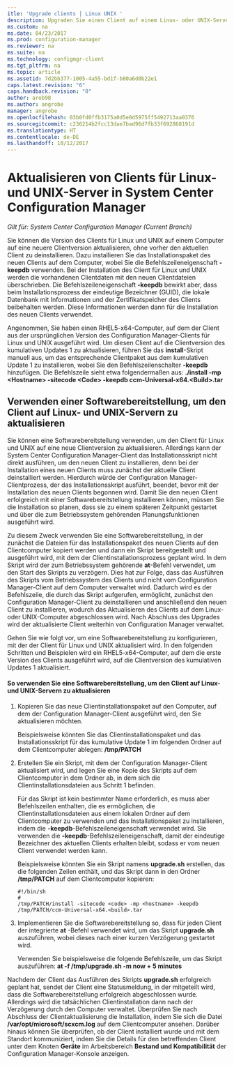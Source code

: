 ```yaml
---
itle: 'Upgrade clients | Linux UNIX '
description: Upgraden Sie einen Client auf einem Linux- oder UNIX-Server in System Center Configuration Manager.
ms.custom: na
ms.date: 04/23/2017
ms.prod: configuration-manager
ms.reviewer: na
ms.suite: na
ms.technology: configmgr-client
ms.tgt_pltfrm: na
ms.topic: article
ms.assetid: 7d2bb377-1005-4a55-bd1f-b80a6d0b22e1
caps.latest.revision: "6"
caps.handback.revision: "0"
author: arob98
ms.author: angrobe
manager: angrobe
ms.openlocfilehash: 03b0fd0ffb3175a0d5e0d5975ff5492713aa0376
ms.sourcegitcommit: c236214b2fcc13dae7bad96d7fb33f692868191d
ms.translationtype: HT
ms.contentlocale: de-DE
ms.lasthandoff: 10/12/2017
---
```

# <a name="how-to-upgrade-clients-for-linux-and-unix-servers-in-system-center-configuration-manager"></a>Aktualisieren von Clients für Linux- und UNIX-Server in System Center Configuration Manager

*Gilt für: System Center Configuration Manager (Current Branch)*

Sie können die Version des Clients für Linux und UNIX auf einem Computer auf eine neuere Clientversion aktualisieren, ohne vorher den aktuellen Client zu deinstallieren. Dazu installieren Sie das Installationspaket des neuen Clients auf dem Computer, wobei Sie die Befehlszeileneigenschaft **-keepdb** verwenden. Bei der Installation des Client für Linux und UNIX werden die vorhandenen Clientdaten mit den neuen Clientdateien überschrieben. Die Befehlszeileneigenschaft **-keepdb** bewirkt aber, dass beim Installationsprozess der eindeutige Bezeichner (GUID), die lokale Datenbank mit Informationen und der Zertifikatspeicher des Clients beibehalten werden. Diese Informationen werden dann für die Installation des neuen Clients verwendet.  

 Angenommen, Sie haben einen RHEL5-x64-Computer, auf dem der Client aus der ursprünglichen Version des Configuration Manager-Clients für Linux und UNIX ausgeführt wird. Um diesen Client auf die Clientversion des kumulativen Updates 1 zu aktualisieren, führen Sie das **install**-Skript manuell aus, um das entsprechende Clientpaket aus dem kumulativen Update 1 zu installieren, wobei Sie den Befehlszeilenschalter **-keepdb** hinzufügen. Die Befehlszeile sieht etwa folgendermaßen aus: **./install -mp <Hostname\> -sitecode <Code\> -keepdb ccm-Universal-x64.<Build\>.tar**  

## <a name="how-to-use-a-software-deployment-to-upgrade-the-client-on-linux-and-unix-servers"></a>Verwenden einer Softwarebereitstellung, um den Client auf Linux- und UNIX-Servern zu aktualisieren  
 Sie können eine Softwarebereitstellung verwenden, um den Client für Linux und UNIX auf eine neue Clientversion zu aktualisieren. Allerdings kann der System Center Configuration Manager-Client das Installationsskript nicht direkt ausführen, um den neuen Client zu installieren, denn bei der Installation eines neuen Clients muss zunächst der aktuelle Client deinstalliert werden. Hierdurch würde der Configuration Manager-Clientprozess, der das Installationsskript ausführt, beendet, bevor mit der Installation des neuen Clients begonnen wird. Damit Sie den neuen Client erfolgreich mit einer Softwarebereitstellung installieren können, müssen Sie die Installation so planen, dass sie zu einem späteren Zeitpunkt gestartet und über die zum Betriebssystem gehörenden Planungsfunktionen ausgeführt wird.  

 Zu diesem Zweck verwenden Sie eine Softwarebereitstellung, in der zunächst die Dateien für das Installationspaket des neuen Clients auf den Clientcomputer kopiert werden und dann ein Skript bereitgestellt und ausgeführt wird, mit dem der Clientinstallationsprozess geplant wird. In dem Skript wird der zum Betriebssystem gehörende **at**-Befehl verwendet, um den Start des Skripts zu verzögern. Dies hat zur Folge, dass das Ausführen des Skripts vom Betriebssystem des Clients und nicht vom Configuration Manager-Client auf dem Computer verwaltet wird. Dadurch wird es der Befehlszeile, die durch das Skript aufgerufen, ermöglicht, zunächst den Configuration Manager-Client zu deinstallieren und anschließend den neuen Client zu installieren, wodurch das Aktualisieren des Clients auf dem Linux- oder UNIX-Computer abgeschlossen wird. Nach Abschluss des Upgrades wird der aktualisierte Client weiterhin von Configuration Manager verwaltet.  

 Gehen Sie wie folgt vor, um eine Softwarebereitstellung zu konfigurieren, mit der der Client für Linux und UNIX aktualisiert wird. In den folgenden Schritten und Beispielen wird ein RHEL5-x64-Computer, auf dem die erste Version des Clients ausgeführt wird, auf die Clientversion des kumulativen Updates 1 aktualisiert.  

#### <a name="to-use-a-software-deployment-to-upgrade-the-client-on-linux-and-unix-servers"></a>So verwenden Sie eine Softwarebereitstellung, um den Client auf Linux- und UNIX-Servern zu aktualisieren  

1.  Kopieren Sie das neue Clientinstallationspaket auf den Computer, auf dem der Configuration Manager-Client ausgeführt wird, den Sie aktualisieren möchten.  

     Beispielsweise könnten Sie das Clientinstallationspaket und das Installationsskript für das kumulative Update 1 im folgenden Ordner auf dem Clientcomputer ablegen: **/tmp/PATCH**  

2.  Erstellen Sie ein Skript, mit dem der Configuration Manager-Client aktualisiert wird, und legen Sie eine Kopie des Skripts auf dem Clientcomputer in dem Ordner ab, in dem sich die Clientinstallationsdateien aus Schritt 1 befinden.  

     Für das Skript ist kein bestimmter Name erforderlich, es muss aber Befehlszeilen enthalten, die es ermöglichen, die Clientinstallationsdateien aus einem lokalen Ordner auf dem Clientcomputer zu verwenden und das Installationspaket zu installieren, indem die **-keepdb**-Befehlszeileneigenschaft verwendet wird. Sie verwenden die **-keepdb**-Befehlszeileneigenschaft, damit der eindeutige Bezeichner des aktuellen Clients erhalten bleibt, sodass er vom neuen Client verwendet werden kann.  

     Beispielsweise könnten Sie ein Skript namens **upgrade.sh** erstellen, das die folgenden Zeilen enthält, und das Skript dann in den Ordner **/tmp/PATCH** auf dem Clientcomputer kopieren:  

    ```  
    #!/bin/sh  
    #  
    /tmp/PATCH/install -sitecode <code> -mp <hostname> -keepdb /tmp/PATCH/ccm-Universal-x64.<build>.tar  

    ```  

3.  Implementieren Sie die Softwarebereitstellung so, dass für jeden Client der integrierte **at** -Befehl verwendet wird, um das Skript **upgrade.sh** auszuführen, wobei dieses nach einer kurzen Verzögerung gestartet wird.  

     Verwenden Sie beispielsweise die folgende Befehlszeile, um das Skript auszuführen: **at -f /tmp/upgrade.sh -m now + 5 minutes**  

 Nachdem der Client das Ausführen des Skripts **upgrade.sh** erfolgreich geplant hat, sendet der Client eine Statusmeldung, in der mitgeteilt wird, dass die Softwarebereitstellung erfolgreich abgeschlossen wurde. Allerdings wird die tatsächlichen Clientinstallation dann nach der Verzögerung durch den Computer verwaltet. Überprüfen Sie nach Abschluss der Clientaktualisierung die Installation, indem Sie sich die Datei **/var/opt/microsoft/scxcm.log** auf dem Clientcomputer ansehen. Darüber hinaus können Sie überprüfen, ob der Client installiert wurde und mit dem Standort kommuniziert, indem Sie die Details für den betreffenden Client unter dem Knoten **Geräte** im Arbeitsbereich **Bestand und Kompatibilität** der Configuration Manager-Konsole anzeigen.  
